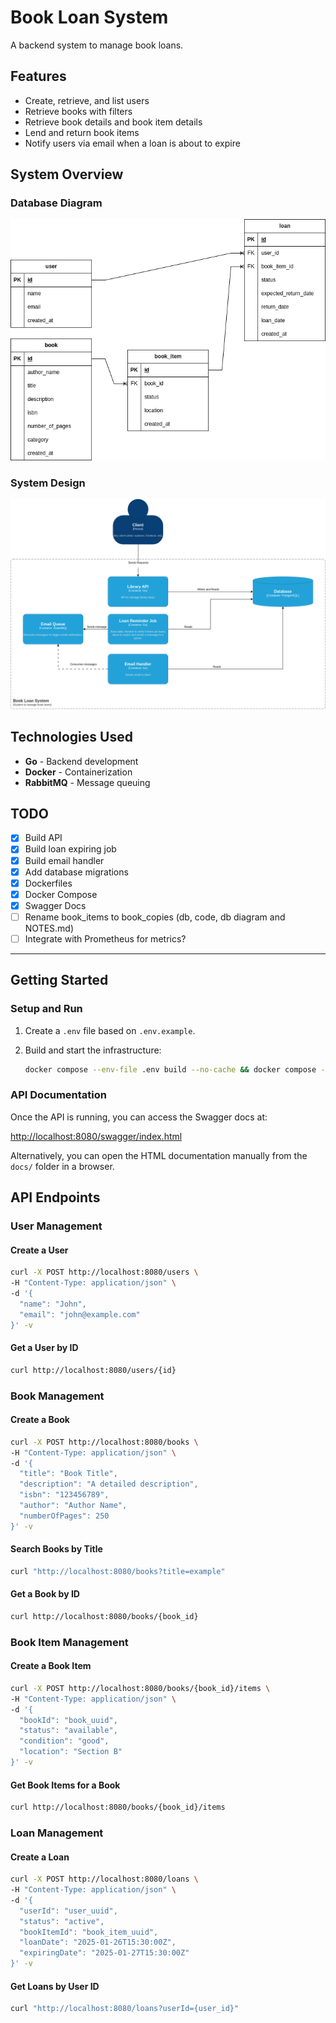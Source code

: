 # Book Loan System

A backend system to manage book loans.

## Features

- Create, retrieve, and list users
- Retrieve books with filters
- Retrieve book details and book item details
- Lend and return book items
- Notify users via email when a loan is about to expire

## System Overview

### Database Diagram
![Database Modeling](book_loan_system-DB.drawio.png "Database Schema")

### System Design
![System Design](book_loan_system-system_design.drawio.png "System Architecture")

## Technologies Used

- **Go** - Backend development
- **Docker** - Containerization
- **RabbitMQ** - Message queuing

## TODO

- [X] Build API
- [X] Build loan expiring job
- [X] Build email handler
- [X] Add database migrations
- [X] Dockerfiles
- [X] Docker Compose
- [X] Swagger Docs
- [ ] Rename book_items to book_copies (db, code, db diagram and NOTES.md)
- [ ] Integrate with Prometheus for metrics?
---


## Getting Started

### Setup and Run

1. Create a `.env` file based on `.env.example`.
2. Build and start the infrastructure:

   ```sh
   docker compose --env-file .env build --no-cache && docker compose --env-file .env up -d --force-recreate
   ```


### API Documentation

Once the API is running, you can access the Swagger docs at:

[http://localhost:8080/swagger/index.html](http://localhost:8080/swagger/index.html)

Alternatively, you can open the HTML documentation manually from the `docs/` folder in a browser.

## API Endpoints

### User Management

#### Create a User
```sh
curl -X POST http://localhost:8080/users \
-H "Content-Type: application/json" \
-d '{
  "name": "John",
  "email": "john@example.com"
}' -v
```

#### Get a User by ID
```sh
curl http://localhost:8080/users/{id}
```

### Book Management

#### Create a Book
```sh
curl -X POST http://localhost:8080/books \
-H "Content-Type: application/json" \
-d '{
  "title": "Book Title",
  "description": "A detailed description",
  "isbn": "123456789",
  "author": "Author Name",
  "numberOfPages": 250
}' -v
```

#### Search Books by Title
```sh
curl "http://localhost:8080/books?title=example"
```

#### Get a Book by ID
```sh
curl http://localhost:8080/books/{book_id}
```

### Book Item Management

#### Create a Book Item
```sh
curl -X POST http://localhost:8080/books/{book_id}/items \
-H "Content-Type: application/json" \
-d '{
  "bookId": "book_uuid",
  "status": "available",
  "condition": "good",
  "location": "Section B"
}' -v
```

#### Get Book Items for a Book
```sh
curl http://localhost:8080/books/{book_id}/items
```

### Loan Management

#### Create a Loan
```sh
curl -X POST http://localhost:8080/loans \
-H "Content-Type: application/json" \
-d '{
  "userId": "user_uuid",
  "status": "active",
  "bookItemId": "book_item_uuid",
  "loanDate": "2025-01-26T15:30:00Z",
  "expiringDate": "2025-01-27T15:30:00Z"
}' -v
```

#### Get Loans by User ID
```sh
curl "http://localhost:8080/loans?userId={user_id}"
```

